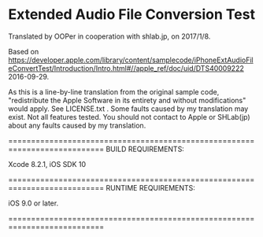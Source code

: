 # Extended Audio File Conversion Test

Translated by OOPer in cooperation with shlab.jp, on 2017/1/8.

Based on
<https://developer.apple.com/library/content/samplecode/iPhoneExtAudioFileConvertTest/Introduction/Intro.html#//apple_ref/doc/uid/DTS40009222>
2016-09-29.

As this is a line-by-line translation from the original sample code, "redistribute the Apple Software in its entirety and without modifications" would apply. See LICENSE.txt .
Some faults caused by my translation may exist. Not all features tested.
You should not contact to Apple or SHLab(jp) about any faults caused by my translation.

===========================================================================
BUILD REQUIREMENTS:

Xcode 8.2.1, iOS SDK 10

===========================================================================
RUNTIME REQUIREMENTS:

iOS 9.0 or later.

===========================================================================
